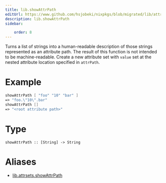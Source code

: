 ```yaml
---
title: lib.showAttrPath
editUrl: https://www.github.com/hsjobeki/nixpkgs/blob/migrated/lib/attrsets.nix#L1156C5
description: lib.showAttrPath
sidebar:

    order: 8
---
```


Turns a list of strings into a human-readable description of those
strings represented as an attribute path. The result of this function is
not intended to be machine-readable.
Create a new attribute set with `value` set at the nested attribute location specified in `attrPath`.

# Example

```nix
showAttrPath [ "foo" "10" "bar" ]
=> "foo.\"10\".bar"
showAttrPath []
=> "<root attribute path>"
```

# Type

```
showAttrPath :: [String] -> String
```


# Aliases

- [lib.attrsets.showAttrPath](/nix-doc-comments/reference/lib/attrsets/lib-attrsets-showattrpath)


